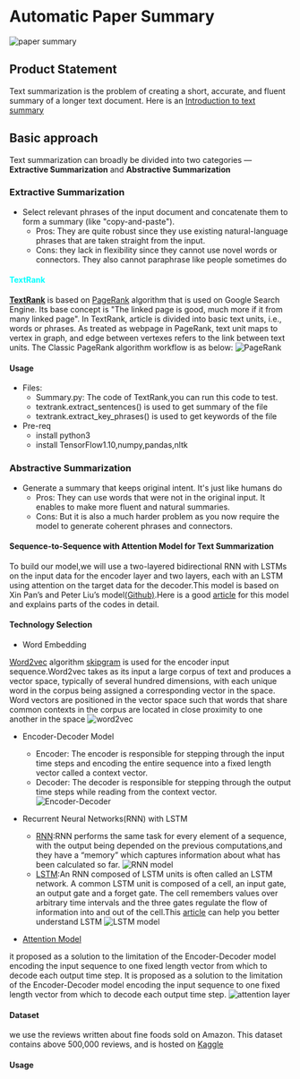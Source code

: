 # Automatic Paper Summary
![paper summary](https://s3-ap-south-1.amazonaws.com/av-blog-media/wp-content/uploads/2018/10/image_1.png)

## Product Statement
Text summarization is the problem of creating a short, accurate, and fluent summary of a longer text document.
Here is an [Introduction to text summary](https://machinelearningmastery.com/gentle-introduction-text-summarization/)

## Basic approach
Text summarization can broadly be divided into two categories — **Extractive Summarization** and **Abstractive Summarization**
### Extractive Summarization
* Select relevant phrases of the input document and concatenate them to form a summary (like "copy-and-paste").
  * Pros: They are quite robust since they use existing natural-language phrases that are taken straight from the input.
  * Cons: they lack in flexibility since they cannot use novel words or connectors. They also cannot paraphrase like people sometimes do

#### <font color=#00ffff> TextRank </font>
**[TextRank](https://web.eecs.umich.edu/~mihalcea/papers/mihalcea.emnlp04.pdf)** is based on [PageRank](https://en.wikipedia.org/wiki/PageRank) algorithm that is used on Google Search Engine. Its base concept is "The linked page is good, much more if it from many linked page". In TextRank, article is divided into basic text units, i.e., words or phrases. As treated as webpage in PageRank, text unit maps to vertex in graph, and edge between vertexes refers to the link between text units.
The Classic PageRank algorithm workflow is as below:
![PageRank](https://github.com/icoxfog417/awesome-text-summarization/raw/master/images/page_rank.png)

#### Usage
* Files:
  * Summary.py: The code of TextRank,you can run this code to test.
  * textrank.extract_sentences() is used to get summary of the file
  * textrank.extract_key_phrases() is used to get keywords of the file
* Pre-req
  * install python3
  * install TensorFlow1.10,numpy,pandas,nltk




### Abstractive Summarization
* Generate a summary that keeps original intent. It's just like humans do
  * Pros: They can use words that were not in the original input. It enables to make more fluent and natural summaries.
  * Cons: But it is also a much harder problem as you now require the model to generate coherent phrases and connectors.

#### Sequence-to-Sequence with Attention Model for Text Summarization
To build our model,we will use a two-layered bidirectional RNN with LSTMs on the input data for the encoder layer and two layers, each with an LSTM using attention on the target data for the decoder.This model is based on Xin Pan’s and Peter Liu’s model[(Github)](https://github.com/tensorflow/models/tree/master/research/textsum).Here is a good [article](https://towardsdatascience.com/text-summarization-with-amazon-reviews-41801c2210b) for this model and explains parts of the codes in detail.

#### Technology Selection
* Word Embedding

[Word2vec](https://en.wikipedia.org/wiki/Word2vec) algorithm [skipgram](http://mccormickml.com/2016/04/19/word2vec-tutorial-the-skip-gram-model/) is used for the encoder input sequence.Word2vec takes as its input a large corpus of text and produces a vector space, typically of several hundred dimensions, with each unique word in the corpus being assigned a corresponding vector in the space. Word vectors are positioned in the vector space such that words that share common contexts in the corpus are located in close proximity to one another in the space
![word2vec](https://github.com/DeepsMoseli/Bidirectiona-LSTM-for-text-summarization-/raw/master/skip-gram.jpg)
* Encoder-Decoder Model
  * Encoder: The encoder is responsible for stepping through the input time steps and encoding the entire sequence into a fixed length vector called a context vector.
  * Decoder: The decoder is responsible for stepping through the output time steps while reading from the context vector.
![Encoder-Decoder](https://cdn-images-1.medium.com/max/1585/1*sO-SP58T4brE9EHazHSeGA.png)

* Recurrent Neural Networks(RNN) with LSTM
  * [RNN](https://en.wikipedia.org/wiki/Recurrent_neural_network):RNN performs the same task for every element of a sequence, with the output being depended on the previous computations,and they have a “memory” which captures information about what has been calculated so far.
![RNN model](http://colah.github.io/posts/2015-08-Understanding-LSTMs/img/RNN-unrolled.png)
  * [LSTM](https://en.wikipedia.org/wiki/Long_short-term_memory):An RNN composed of LSTM units is often called an LSTM network. A common LSTM unit is composed of a cell, an input gate, an output gate and a forget gate. The cell remembers values over arbitrary time intervals and the three gates regulate the flow of information into and out of the cell.This [article](http://colah.github.io/posts/2015-08-Understanding-LSTMs/) can help you better understand LSTM
![LSTM model](http://colah.github.io/posts/2015-08-Understanding-LSTMs/img/LSTM3-chain.png)
* [Attention Model](https://blog.heuritech.com/2016/01/20/attention-mechanism/)

it proposed as a solution to the limitation of the Encoder-Decoder model encoding the input sequence to one fixed length vector from which to decode each output time step. It is proposed as a solution to the limitation of the Encoder-Decoder model encoding the input sequence to one fixed length vector from which to decode each output time step.
![attention layer](https://github.com/DeepsMoseli/Bidirectiona-LSTM-for-text-summarization-/raw/master/BiEnDeLstmAttention.jpg)

#### Dataset
we use the reviews written about fine foods sold on Amazon. This dataset contains above 500,000 reviews, and is hosted on [Kaggle](https://www.kaggle.com/snap/amazon-fine-food-reviews/data)

#### Usage

